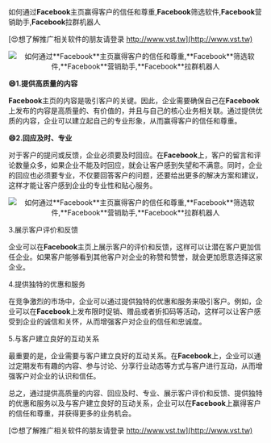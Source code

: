 如何通过**Facebook**主页赢得客户的信任和尊重,**Facebook**筛选软件,**Facebook**营销助手,**Facebook**拉群机器人

[😍想了解推广相关软件的朋友请登录 http://www.vst.tw](http://www.vst.tw)

 <center><img src="https://vst.tw/MP4/tuiguang/png/0.png" alt="如何通过**Facebook**主页赢得客户的信任和尊重,**Facebook**筛选软件,**Facebook**营销助手,**Facebook**拉群机器人"></center>

**😄1.提供高质量的内容**

**Facebook**主页的内容是吸引客户的关键。因此，企业需要确保自己在**Facebook**上发布的内容是高质量的、有价值的，并且与自己的核心业务相关联。通过提供优质的内容，企业可以建立起自己的专业形象，从而赢得客户的信任和尊重。

**😄2.回应及时、专业**

对于客户的提问或反馈，企业必须要及时回应。在**Facebook**上，客户的留言和评论数量众多，如果企业不能及时回应，就会让客户感到失望和不满意。同时，企业的回应也必须要专业，不仅要回答客户的问题，还要给出更多的解决方案和建议，这样才能让客户感到企业的专业性和贴心服务。

 <center><img src="https://vst.tw/MP4/tuiguang/png/4.png" alt="如何通过**Facebook**主页赢得客户的信任和尊重,**Facebook**筛选软件,**Facebook**营销助手,**Facebook**拉群机器人"></center>

3.展示客户评价和反馈

企业可以在**Facebook**主页上展示客户的评价和反馈，这样可以让潜在客户更加信任企业。如果客户能够看到其他客户对企业的称赞和赞誉，就会更加愿意选择这家企业。

4.提供独特的优惠和服务

在竞争激烈的市场中，企业可以通过提供独特的优惠和服务来吸引客户。例如，企业可以在**Facebook**上发布限时促销、赠品或者折扣码等活动，这样可以让客户感受到企业的诚信和关怀，从而增强客户对企业的信任和忠诚度。

5.与客户建立良好的互动关系

最重要的是，企业需要与客户建立良好的互动关系。在**Facebook**上，企业可以通过定期发布有趣的内容、参与讨论、分享行业动态等方式与客户进行互动，从而增强客户对企业的认识和信任。

总之，通过提供高质量的内容、回应及时、专业、展示客户评价和反馈、提供独特的优惠和服务以及与客户建立良好的互动关系，企业可以在**Facebook**上赢得客户的信任和尊重，并获得更多的业务机会。

[😍想了解推广相关软件的朋友请登录 http://www.vst.tw](http://www.vst.tw)



